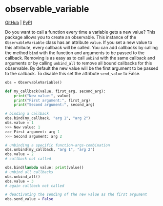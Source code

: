 # observable_variable
[GitHub](https://github.com/ICreedenI/observable_variable) | [PyPI](https://pypi.org/project/observable-variable/)  


Do you want to call a function every time a variable gets a new value?
This package allows you to create an observable. This instance of the `ObservableVariable` class has an attribute `value`. If you set a new value to this attribute, every callback will be called. You can add callbacks by calling the method `bind` with the function and arguments to be passed to the callback. Removing is as easy as to call `unbind` with the same callback and arguments or by calling `unbind_all` to remove all bound callbacks for this observable. By default the new value will be the first argument to be passed to the callback. To disable this set the attribute `send_value` to False.

```python
obs = ObservableVariable()

def my_callback(value, first_arg, second_arg):
    print("New value:", value)
    print("First argument:", first_arg)
    print("Second argument:", second_arg)

# binding a callback
obs.bind(my_callback, "arg 1", "arg 2")
obs.value = 1
>>> New value: 1
>>> First argument: arg 1
>>> Second argument: arg 2

# unbinding a specific function-args-combination
obs.unbind(my_callback, "arg 1", "arg 2")
obs.value = 2
# callback not called

obs.bind(lambda value: print(value))
# unbind all callbacks
obs.unbind_all()
obs.value = 3
# again callback not called

# deactivating the sending of the new value as the first argument
obs.send_value = False
```